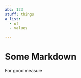 ```yaml
---
abc: 123
stuff: things
a_list:
  - of
  - values

---
```































# Some Markdown

For good measure





























